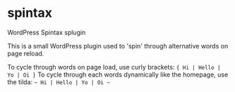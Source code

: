 # spintax

WordPress Spintax splugin

This is a small WordPress plugin used to 'spin' through alternative words on page reload.

To cycle through words on page load, use curly brackets: `{ Hi | Hello | Yo | Oi }`
To cycle through each words dynamically like the homepage, use the tilda: `~ Hi | Hello | Yo | Oi ~`
